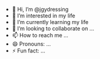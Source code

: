 - 👋 Hi, I’m @jgydressing
- 👀 I’m interested in my life
- 🌱 I’m currently learning my life
- 💞️ I’m looking to collaborate on ...
- 📫 How to reach me ...
- 😄 Pronouns: ...
- ⚡ Fun fact: ...

<!---
jgydressing/jgydressing is a ✨ special ✨ repository because its `README.md` (this file) appears on your GitHub profile.
You can click the Preview link to take a look at your changes.
--->
